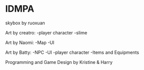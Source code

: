 # IDMPA
 
skybox by ruoxuan 

Art by creatro:
-player character
-slime


Art by Naomi:
-Map
-UI

Art by Batty:
-NPC
-UI
-player character
-Items and Equipments

Programming and Game Design by Kristine & Harry 
